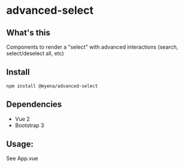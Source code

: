 # advanced-select

## What's this
Components to render a "select" with advanced interactions (search, select/deselect all, etc)

## Install
```
npm install @myena/advanced-select
```

## Dependencies

- Vue 2
- Bootstrap 3

## Usage:

See App.vue
